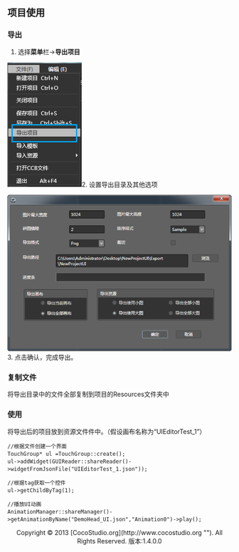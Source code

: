 ## 项目使用

### 导出

1.  选择**菜单**栏->**导出项目**

![](img/3-5-img-01.png)2.  设置导出目录及其他选项

![](img/3-5-img-02.png)3.  点击确认，完成导出。


### 复制文件

将导出目录中的文件全部复制到项目的Resources文件夹中

### 使用


将导出后的项目放到资源文件件中。（假设画布名称为“UIEditorTest_1”）

`//根据文件创建一个界面 `  
`TouchGroup* ul =TouchGroup::create(); `   
`ul->addWidget(GUIReader::shareReader()->widgetFromJsonFile("UIEditorTest_1.json"));  `
 
`//根据tag获取一个控件`  
`ul->getChildByTag(1);`

`//播放UI动画`  
`AnimationManager::shareManager()->getAnimationByName("DemoHead_UI.json","Animation0")->play();`

<center>Copyright © 2013 [CocoStudio.org](http://www.cocostudio.org ""). All Rights Reserved. 版本:1.4.0.0</center>